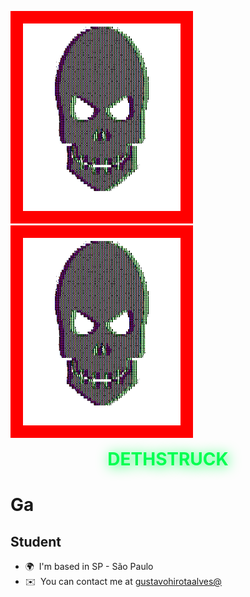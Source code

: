 <img src="https://raw.githubusercontent.com/shadow4adept/shadow4adept/main/dethskullr.gif" width="50%" height="300" style="border: 20px solid red"><img src="https://raw.githubusercontent.com/shadow4adept/shadow4adept/main/dethskullr.gif" width="50%" height="300" style="border: 20px solid red">
<center><h1 style="color: #00ff51;text-shadow: 2px 2px 20px #00ff51;margin-top:0">DETHSTRUCK</center>


Ga
===============================================================================================================================

Student
-------

* 🌍  I'm based in SP - São Paulo
* ✉️  You can contact me at [gustavohirotaalves@](mailto:gustavohirotaalves@)
